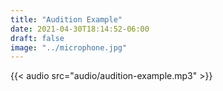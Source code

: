 ```yaml
---
title: "Audition Example"
date: 2021-04-30T18:14:52-06:00
draft: false
image: "../microphone.jpg"
---
```


{{< audio src="audio/audition-example.mp3" >}}